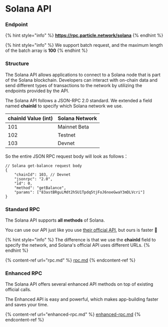 # Solana API

### Endpoint

{% hint style="info" %}
**https://rpc.particle.network/solana**
{% endhint %}

{% hint style="info" %}
We support batch request, and the maximum length of the batch array is **100**
{% endhint %}

### Structure

The Solana API allows applications to connect to a Solana node that is part of the Solana blockchain. Developers can interact with on-chain data and send different types of transactions to the network by utilizing the endpoints provided by the API.

The Solana API follows a JSON-RPC 2.0 standard. We extended a field named **chainId** to specify which Solana network we use.

| chainId Value (int) | Solana Network |
| ------------------- | -------------- |
| 101                 | Mainnet Beta   |
| 102                 | Testnet        |
| 103                 | Devnet         |

So the entire JSON RPC request body will look as follows：

```json5
// Solana get-balance request body
{
    "chainId": 103, // Devnet
    "jsonrpc": "2.0",
    "id": 0,
    "method": "getBalance",
    "params": ["83astBRguLMdt2h5U1Tpdq5tjFoJ6noeGwaY3mDLVcri"]
}
```

### Standard RPC

The Solana API supports **all methods** of Solana.

You can use our API just like you use [their official API](https://docs.solana.com/developing/clients/jsonrpc-api), but ours is faster 🚀

{% hint style="info" %}
The difference is that we use the **chainId** field to specify the network, and Solana's official API uses different URLs.
{% endhint %}

{% content-ref url="rpc.md" %}
[rpc.md](rpc.md)
{% endcontent-ref %}

### Enhanced RPC

The Solana API offers several enhanced API methods on top of existing official calls.

The Enhanced API is easy and powerful, which makes app-building faster and saves your time.

{% content-ref url="enhanced-rpc.md" %}
[enhanced-rpc.md](enhanced-rpc.md)
{% endcontent-ref %}
